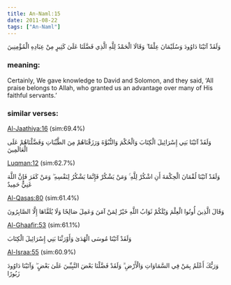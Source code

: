 ```yaml
---
title: An-Naml:15
date: 2011-08-22
tags: ["An-Naml"]
---
```

وَلَقَدْ آتَيْنَا دَاوُودَ وَسُلَيْمَانَ عِلْمًا ۖ وَقَالَا الْحَمْدُ لِلَّهِ الَّذِي فَضَّلَنَا عَلَىٰ كَثِيرٍ مِنْ عِبَادِهِ الْمُؤْمِنِينَ
### meaning: 
Certainly, We gave knowledge to David and Solomon, and they said, ‘All praise belongs to Allah, who granted us an advantage over many of His faithful servants.’
### similar verses: 

[Al-Jaathiya:16](/45/16) (sim:69.4%)

وَلَقَدْ آتَيْنَا بَنِي إِسْرَائِيلَ الْكِتَابَ وَالْحُكْمَ وَالنُّبُوَّةَ وَرَزَقْنَاهُمْ مِنَ الطَّيِّبَاتِ وَفَضَّلْنَاهُمْ عَلَى الْعَالَمِينَ

[Luqman:12](/31/12) (sim:62.7%)

وَلَقَدْ آتَيْنَا لُقْمَانَ الْحِكْمَةَ أَنِ اشْكُرْ لِلَّهِ ۚ وَمَنْ يَشْكُرْ فَإِنَّمَا يَشْكُرُ لِنَفْسِهِ ۖ وَمَنْ كَفَرَ فَإِنَّ اللَّهَ غَنِيٌّ حَمِيدٌ

[Al-Qasas:80](/28/80) (sim:61.4%)

وَقَالَ الَّذِينَ أُوتُوا الْعِلْمَ وَيْلَكُمْ ثَوَابُ اللَّهِ خَيْرٌ لِمَنْ آمَنَ وَعَمِلَ صَالِحًا وَلَا يُلَقَّاهَا إِلَّا الصَّابِرُونَ

[Al-Ghaafir:53](/40/53) (sim:61.1%)

وَلَقَدْ آتَيْنَا مُوسَى الْهُدَىٰ وَأَوْرَثْنَا بَنِي إِسْرَائِيلَ الْكِتَابَ

[Al-Israa:55](/17/55) (sim:60.9%)

وَرَبُّكَ أَعْلَمُ بِمَنْ فِي السَّمَاوَاتِ وَالْأَرْضِ ۗ وَلَقَدْ فَضَّلْنَا بَعْضَ النَّبِيِّينَ عَلَىٰ بَعْضٍ ۖ وَآتَيْنَا دَاوُودَ زَبُورًا
